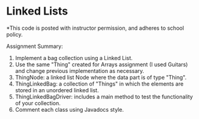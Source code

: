 # Linked Lists

*This code is posted with instructor permission, and adheres to school policy.

Assignment Summary:
1.	Implement a bag collection using a Linked List.
2.  Use the same "Thing" created for Arrays assignment (I used Guitars) and change previous implementation as necessary.
3.	ThingNode: a linked list Node where the data part is of type "Thing".
4.	ThingLinkedBag: a collection of "Things" in which the elements are stored in an unordered linked list.
5.	ThingLinkedBagDriver: includes a main method to test the functionality of your collection.
6.  Comment each class using Javadocs style.


